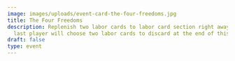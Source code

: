 ```yaml
---
image: images/uploads/event-card-the-four-freedoms.jpg
title: The Four Freedoms
description: Replenish two labor cards to labor card section right away. The
  last player will choose two labor cards to discard at the end of this round.
draft: false
type: event
---
```

